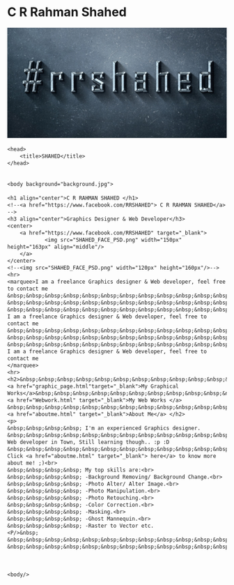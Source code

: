 <html>
<head>
<title>Shahed</title>
</head>
<body>

<h1>C R Rahman Shahed</h1>

<img src="10904435_860396290693920_5712803852386518327_o.jpg">

</body>
</html>


<html>

	<head>
		<title>SHAHED</title>
	</head>
	
	
	<body background="background.jpg">
	
	<h1 align="center">C R RAHMAN SHAHED </h1>
	<!--<a href="https://www.facebook.com/RRSHAHED"> C R RAHMAN SHAHED</a> -->
	<h3 align="center">Graphics Designer & Web Developer</h3>
	<center>
		<a href="https://www.facebook.com/RRSHAHED" target="_blank">
				<img src="SHAHED_FACE_PSD.png" width="150px" height="163px" align="middle"/>
		</a>
	</center>
	<!--<img src="SHAHED_FACE_PSD.png" width="120px" height="160px"/>-->
	<hr>
	<marquee>I am a freelance Graphics designer & Web developer, feel free to contact me
	&nbsp;&nbsp;&nbsp;&nbsp;&nbsp;&nbsp;&nbsp;&nbsp;&nbsp;&nbsp;&nbsp;&nbsp;
	&nbsp;&nbsp;&nbsp;&nbsp;&nbsp;&nbsp;&nbsp;&nbsp;&nbsp;&nbsp;&nbsp;&nbsp;
	&nbsp;&nbsp;&nbsp;&nbsp;&nbsp;&nbsp;&nbsp;&nbsp;&nbsp;&nbsp;&nbsp;&nbsp;
	I am a freelance Graphics designer & Web developer, feel free to contact me
	&nbsp;&nbsp;&nbsp;&nbsp;&nbsp;&nbsp;&nbsp;&nbsp;&nbsp;&nbsp;&nbsp;&nbsp;
	&nbsp;&nbsp;&nbsp;&nbsp;&nbsp;&nbsp;&nbsp;&nbsp;&nbsp;&nbsp;&nbsp;&nbsp;
	&nbsp;&nbsp;&nbsp;&nbsp;&nbsp;&nbsp;&nbsp;&nbsp;&nbsp;&nbsp;&nbsp;&nbsp;
	I am a freelance Graphics designer & Web developer, feel free to contact me
	</marquee>
	<hr>
	<h2>&nbsp;&nbsp;&nbsp;&nbsp;&nbsp;&nbsp;&nbsp;&nbsp;&nbsp;&nbsp;&nbsp;&nbsp;<a href="graphic_page.html"target="_blank">My Graphical Works</a>&nbsp;&nbsp;&nbsp;&nbsp;&nbsp;&nbsp;&nbsp;&nbsp;&nbsp;&nbsp;&nbsp;&nbsp;&nbsp;&nbsp;&nbsp;&nbsp;&nbsp;&nbsp;&nbsp;&nbsp;&nbsp;&nbsp;&nbsp;&nbsp;&nbsp;&nbsp;&nbsp;&nbsp;&nbsp; <a href="Webwork.html" target="_blank">My Web Works </a> &nbsp;&nbsp;&nbsp;&nbsp;&nbsp;&nbsp;&nbsp;&nbsp;&nbsp;&nbsp;&nbsp;&nbsp;&nbsp;&nbsp;&nbsp;&nbsp;&nbsp;&nbsp;&nbsp;&nbsp;&nbsp;&nbsp;&nbsp;&nbsp;&nbsp;&nbsp;&nbsp;&nbsp;&nbsp;<a href="aboutme.html" target="_blank">About Me</a> </h2>
	<p>
	&nbsp;&nbsp;&nbsp;&nbsp; I'm an experienced Graphics designer.                   &nbsp;&nbsp;&nbsp;&nbsp;&nbsp;&nbsp;&nbsp;&nbsp;&nbsp;&nbsp;&nbsp;&nbsp;&nbsp;&nbsp;&nbsp;&nbsp;&nbsp;&nbsp;&nbsp;&nbsp;&nbsp;&nbsp;&nbsp;&nbsp;&nbsp;&nbsp;&nbsp;&nbsp;&nbsp;&nbsp;New Web developer in Town, Still learning though.. :p :D &nbsp;&nbsp;&nbsp;&nbsp;&nbsp;&nbsp;&nbsp;&nbsp;&nbsp;&nbsp;&nbsp;&nbsp;&nbsp;&nbsp;&nbsp;&nbsp;&nbsp;&nbsp;&nbsp; Click <a href="aboutme.html" target="_blank"> here</a> to know more about me! ;)<br>
	&nbsp;&nbsp;&nbsp;&nbsp; My top skills are:<br>
	&nbsp;&nbsp;&nbsp;&nbsp; -Background Removing/ Background Change.<br>
	&nbsp;&nbsp;&nbsp;&nbsp; -Photo Alter/ Alter Image.<br>
	&nbsp;&nbsp;&nbsp;&nbsp; -Photo Manipulation.<br>
	&nbsp;&nbsp;&nbsp;&nbsp; -Photo Retouching.<br>
	&nbsp;&nbsp;&nbsp;&nbsp; -Color Correction.<br>
	&nbsp;&nbsp;&nbsp;&nbsp; -Masking.<br>
	&nbsp;&nbsp;&nbsp;&nbsp; -Ghost Mannequin.<br>
	&nbsp;&nbsp;&nbsp;&nbsp; -Raster to Vector etc.
	<P/>&nbsp;
	&nbsp;&nbsp;&nbsp;&nbsp;&nbsp;&nbsp;&nbsp;&nbsp;&nbsp;&nbsp;&nbsp;&nbsp;&nbsp;&nbsp;&nbsp;
	&nbsp;&nbsp;&nbsp;&nbsp;&nbsp;&nbsp;&nbsp;&nbsp;&nbsp;&nbsp;&nbsp;&nbsp;&nbsp;&nbsp;&nbsp;
	
	
	
	<body/>

	
<html/>
